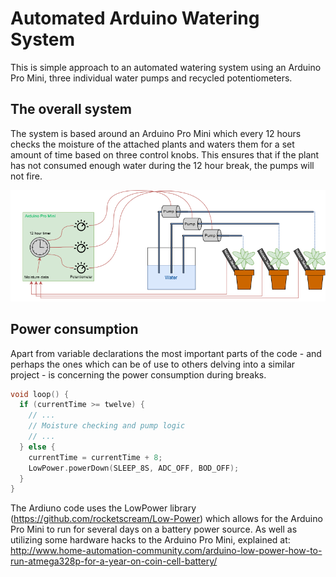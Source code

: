 # Automated Arduino Watering System
This is simple approach to an automated watering system using an Arduino Pro Mini, three individual water pumps and recycled potentiometers. 

## The overall system
The system is based around an Arduino Pro Mini which every 12 hours checks the moisture of the attached plants and waters them for a set amount of time based on three control knobs. This ensures that if the plant has not consumed enough water during the 12 hour break, the pumps will not fire.

![An illustration of the overall system](./autoarduinowaterer_version2.png)

## Power consumption
Apart from variable declarations the most important parts of the code - and perhaps the ones which can be of use to others delving into a similar project - is concerning the power consumption during breaks. 

```c
void loop() {
  if (currentTime >= twelve) {
    // ...
    // Moisture checking and pump logic 
    // ...
  } else {
    currentTime = currentTime + 8;
    LowPower.powerDown(SLEEP_8S, ADC_OFF, BOD_OFF);
  }
}
```

The Ardiuno code uses the LowPower library (https://github.com/rocketscream/Low-Power) which allows for the Arduino Pro Mini to run for several days on a battery power source. As well as utilizing some hardware hacks to the Arduino Pro Mini, explained at: http://www.home-automation-community.com/arduino-low-power-how-to-run-atmega328p-for-a-year-on-coin-cell-battery/
